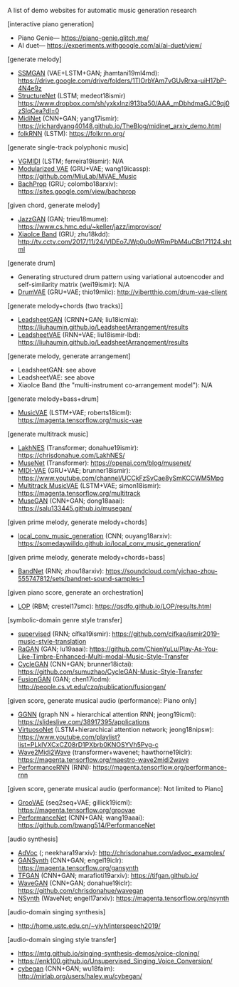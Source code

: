 A list of demo websites for automatic music generation research

[interactive piano generation]
* Piano Genie— https://piano-genie.glitch.me/
* AI duet— https://experiments.withgoogle.com/ai/ai-duet/view/


[generate melody]
* [SSMGAN](https://drive.google.com/file/d/1Ol4Ym3KqUkjcfL_Yeu0It3BP7NFS2mor/view) (VAE+LSTM+GAN; jhamtani19ml4md): https://drive.google.com/drive/folders/1TlOrbYAm7vGUvRrxa-uiH17bP-4N4e9z
* [StructureNet](http://ismir2018.ircam.fr/doc/pdfs/126_Paper.pdf) (LSTM; medeot18ismir) https://www.dropbox.com/sh/yxkxlnzi913ba50/AAA_mDbhdmaGJC9qj0zSlqCea?dl=0
* [MidiNet](https://arxiv.org/abs/1703.10847) (CNN+GAN; yang17ismir): https://richardyang40148.github.io/TheBlog/midinet_arxiv_demo.html
* [folkRNN](https://github.com/IraKorshunova/folk-rnn) (LSTM): https://folkrnn.org/


[generate single-track polyphonic music]
* [VGMIDI](http://www.lucasnferreira.com/papers/2019/ismir-learning.pdf) (LSTM; ferreira19ismir): N/A
* [Modularized VAE](https://arxiv.org/pdf/1811.00162.pdf) (GRU+VAE; wang19icassp): https://github.com/MiuLab/MVAE_Music
* [BachProp](https://arxiv.org/abs/1812.06669) (GRU; colombo18arxiv): https://sites.google.com/view/bachprop


[given chord, generate melody]
* [JazzGAN](http://musicalmetacreation.org/mume2018/proceedings/Trieu.pdf) (GAN; trieu18mume): https://www.cs.hmc.edu/~keller/jazz/improvisor/
* [XiaoIce Band](http://staff.ustc.edu.cn/~qiliuql/files/Publications/Hongyuan-Zhu-KDD2018.pdf) (GRU; zhu18kdd): http://tv.cctv.com/2017/11/24/VIDEo7JWp0u0oWRmPbM4uCBt171124.shtml


[generate drum]
* Generating structured drum pattern using variational autoencoder and self-similarity matrix (wei19ismir): N/A
* [DrumVAE](https://arxiv.org/abs/1902.03722) (GRU+VAE; thio19milc): http://vibertthio.com/drum-vae-client


[generate melody+chords (two tracks)]
* [LeadsheetGAN](https://arxiv.org/abs/1807.11161) (CRNN+GAN; liu18icmla): https://liuhaumin.github.io/LeadsheetArrangement/results
* [LeadsheetVAE](https://drive.google.com/file/d/10uGRGEI9IOfu_LyzDSG393fGhwUrEOi4/view) (RNN+VAE; liu18ismir-lbd): https://liuhaumin.github.io/LeadsheetArrangement/results


[generate melody, generate arrangement]
* LeadsheetGAN: see above
* LeadsheetVAE: see above
* XiaoIce Band (the "multi-instrument co-arrangement model"): N/A


[generate melody+bass+drum]
* [MusicVAE](https://arxiv.org/abs/1803.05428) (LSTM+VAE; roberts18icml): https://magenta.tensorflow.org/music-vae


[generate multitrack music]
* [LakhNES](https://arxiv.org/abs/1907.04868) (Transformer; donahue19ismir): https://chrisdonahue.com/LakhNES/
* [MuseNet](https://openai.com/blog/musenet/) (Transformer): https://openai.com/blog/musenet/
* [MIDI-VAE](https://arxiv.org/abs/1809.07600) (GRU+VAE; brunner18ismir): https://www.youtube.com/channel/UCCkFzSvCae8ySmKCCWM5Mpg
* [Multitrack MusicVAE](https://arxiv.org/abs/1806.00195) (LSTM+VAE; simon18ismir): https://magenta.tensorflow.org/multitrack
* [MuseGAN](https://arxiv.org/abs/1709.06298) (CNN+GAN; dong18aaai): https://salu133445.github.io/musegan/


[given prime melody, generate melody+chords]
* [local_conv_music_generation](http://ouyangzhihao.com/wp-content/uploads/2018/12/MUSIC-GENERATION-WITH-LOCAL-CONNECTED-CONVOLUTIONAL-NEURAL-NETWORK.pdf) (CNN; ouyang18arxiv): https://somedaywilldo.github.io/local_conv_music_generation/


[given prime melody, generate melody+chords+bass]
* [BandNet](https://arxiv.org/abs/1812.07126) (RNN; zhou18arxiv): https://soundcloud.com/yichao-zhou-555747812/sets/bandnet-sound-samples-1 


[given piano score, generate an orchestration]
* [LOP](https://qsdfo.github.io/LOP/index.html) (RBM; crestel17smc): https://qsdfo.github.io/LOP/results.html


[symbolic-domain genre style transfer]
* [supervised](https://arxiv.org/abs/1907.02265) (RNN; cífka19ismir): https://github.com/cifkao/ismir2019-music-style-translation
* [RaGAN](https://www.aaai.org/Papers/AAAI/2019/AAAI-LuC.2259.pdf) (GAN; lu19aaai): https://github.com/ChienYuLu/Play-As-You-Like-Timbre-Enhanced-Multi-modal-Music-Style-Transfer
* [CycleGAN](https://arxiv.org/pdf/1809.07575.pdf) (CNN+GAN; brunner18ictai): https://github.com/sumuzhao/CycleGAN-Music-Style-Transfer
* [FusionGAN](https://dac.cs.vt.edu/wp-content/uploads/2017/11/learning-to-fuse.pdf) (GAN; chen17icdm): http://people.cs.vt.edu/czq/publication/fusiongan/


[given score, generate musical audio (performance): Piano only]
* [GGNN](http://proceedings.mlr.press/v97/jeong19a/jeong19a.pdf) (graph NN + hierarchical attention RNN; jeong19icml): https://slideslive.com/38917395/applications
* [VirtuosoNet](https://nips2018creativity.github.io/doc/virtuosonet.pdf) (LSTM+hierarchical attention network; jeong18nipsw): https://www.youtube.com/playlist?list=PLkIVXCxCZ08rD1PXbrb0KNOSYVh5Pvg-c
* [Wave2Midi2Wave](https://arxiv.org/abs/1810.12247) (transformer+wavenet; hawthorne19iclr): https://magenta.tensorflow.org/maestro-wave2midi2wave
* [PerformanceRNN](https://magenta.tensorflow.org/performance-rnn) (RNN): https://magenta.tensorflow.org/performance-rnn


[given score, generate musical audio (performance): Not limited to Piano]
* [GrooVAE](https://magenta.tensorflow.org/groovae) (seq2seq+VAE; gillick19icml): https://magenta.tensorflow.org/groovae
* [PerformanceNet](https://arxiv.org/abs/1811.04357) (CNN+GAN; wang19aaai): https://github.com/bwang514/PerformanceNet


[audio synthesis]
* [AdVoc](https://arxiv.org/abs/1904.07944) (; neekhara19arxiv): http://chrisdonahue.com/advoc_examples/
* [GANSynth](https://arxiv.org/abs/1902.08710) (CNN+GAN; engel19iclr): https://magenta.tensorflow.org/gansynth
* [TFGAN](https://arxiv.org/abs/1902.04072) (CNN+GAN; marafioti19arxiv): https://tifgan.github.io/
* [WaveGAN](https://arxiv.org/abs/1802.04208) (CNN+GAN; donahue19iclr): https://github.com/chrisdonahue/wavegan
* [NSynth](https://arxiv.org/abs/1704.01279) (WaveNet; engel17arxiv): https://magenta.tensorflow.org/nsynth


[audio-domain singing synthesis]
* http://home.ustc.edu.cn/~yiyh/interspeech2019/


[audio-domain singing style transfer]
* https://mtg.github.io/singing-synthesis-demos/voice-cloning/
* https://enk100.github.io/Unsupervised_Singing_Voice_Conversion/
* [cybegan](https://arxiv.org/pdf/1807.02254.pdf) (CNN+GAN; wu18faim): http://mirlab.org/users/haley.wu/cybegan/
